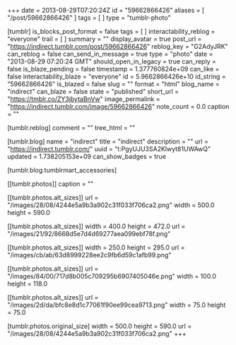 +++
date = 2013-08-29T07:20:24Z
id = "59662866426"
aliases = [ "/post/59662866426" ]
tags = [ ]
type = "tumblr-photo"

[tumblr]
is_blocks_post_format = false
tags = [ ]
interactability_reblog = "everyone"
trail = [ ]
summary = ""
display_avatar = true
post_url = "https://indirect.tumblr.com/post/59662866426"
reblog_key = "G2AdyJRK"
can_reblog = false
can_send_in_message = true
type = "photo"
date = "2013-08-29 07:20:24 GMT"
should_open_in_legacy = true
can_reply = false
is_blaze_pending = false
timestamp = 1.377760824e+09
can_like = false
interactability_blaze = "everyone"
id = 5.9662866426e+10
id_string = "59662866426"
is_blazed = false
slug = ""
format = "html"
blog_name = "indirect"
can_blaze = false
state = "published"
short_url = "https://tmblr.co/ZY3jbytaBnVw"
image_permalink = "https://indirect.tumblr.com/image/59662866426"
note_count = 0.0
caption = ""

[tumblr.reblog]
comment = ""
tree_html = ""

[tumblr.blog]
name = "indirect"
title = "indirect"
description = ""
url = "https://indirect.tumblr.com/"
uuid = "t:PgyUJU3SA2Klwyt81UWAwQ"
updated = 1.738205153e+09
can_show_badges = true

[tumblr.blog.tumblrmart_accessories]

[[tumblr.photos]]
caption = ""

[[tumblr.photos.alt_sizes]]
url = "/images/28/08/4244e5a9b3a902c31f033f706ca2.png"
width = 500.0
height = 590.0

[[tumblr.photos.alt_sizes]]
width = 400.0
height = 472.0
url = "/images/21/92/8668d5e7d4d69277aea099ebf78f.png"

[[tumblr.photos.alt_sizes]]
width = 250.0
height = 295.0
url = "/images/cb/ab/63d8999228ee2c9fb6d59c1afb99.png"

[[tumblr.photos.alt_sizes]]
url = "/images/84/00/717d8b005c709295b6907405046e.png"
width = 100.0
height = 118.0

[[tumblr.photos.alt_sizes]]
url = "/images/2d/da/bfc8e8d1c77061f90ee99cea9713.png"
width = 75.0
height = 75.0

[tumblr.photos.original_size]
width = 500.0
height = 590.0
url = "/images/28/08/4244e5a9b3a902c31f033f706ca2.png"
+++
